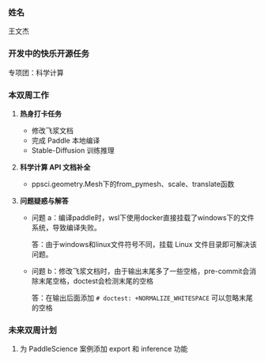 ### 姓名

王文杰

### 开发中的快乐开源任务

专项团：科学计算

### 本双周工作

1. **热身打卡任务**

   - 修改飞浆文档
   - 完成 Paddle 本地编译
   - Stable-Diffusion 训练推理

2. **科学计算 API 文档补全**

   - ppsci.geometry.Mesh下的from_pymesh、scale、translate函数

3. **问题疑惑与解答**

   - 问题 a：编译paddle时，wsl下使用docker直接挂载了windows下的文件系统，导致编译失败。

     答：由于windows和linux文件符号不同，挂载 Linux 文件目录即可解决该问题。

   - 问题 b：修改飞浆文档时，由于输出末尾多了一些空格，pre-commit会消除末尾空格，doctest会检测末尾的空格

     答：在输出后面添加 `# doctest: +NORMALIZE_WHITESPACE` 可以忽略末尾的空格

### 未来双周计划

1. 为 PaddleScience 案例添加 export 和 inference 功能